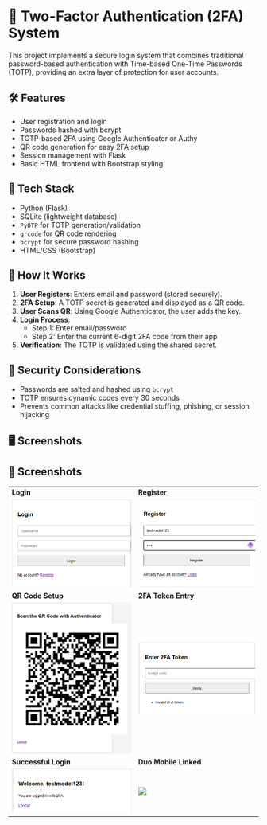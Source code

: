# 🔐 Two-Factor Authentication (2FA) System

This project implements a secure login system that combines traditional password-based authentication with Time-based One-Time Passwords (TOTP), providing an extra layer of protection for user accounts.

## 🛠️ Features

- User registration and login
- Passwords hashed with bcrypt
- TOTP-based 2FA using Google Authenticator or Authy
- QR code generation for easy 2FA setup
- Session management with Flask
- Basic HTML frontend with Bootstrap styling

## 🧱 Tech Stack

- Python (Flask)
- SQLite (lightweight database)
- `PyOTP` for TOTP generation/validation
- `qrcode` for QR code rendering
- `bcrypt` for secure password hashing
- HTML/CSS (Bootstrap)

## 🚀 How It Works

1. **User Registers**: Enters email and password (stored securely).
2. **2FA Setup**: A TOTP secret is generated and displayed as a QR code.
3. **User Scans QR**: Using Google Authenticator, the user adds the key.
4. **Login Process**:
   - Step 1: Enter email/password
   - Step 2: Enter the current 6-digit 2FA code from their app
5. **Verification**: The TOTP is validated using the shared secret.

## 🧪 Security Considerations

- Passwords are salted and hashed using `bcrypt`
- TOTP ensures dynamic codes every 30 seconds
- Prevents common attacks like credential stuffing, phishing, or session hijacking

## 🖥️ Screenshots

<h2>📸 Screenshots</h2>

<table>
  <tr>
    <td><strong>Login</strong></td>
    <td><strong>Register</strong></td>
  </tr>
  <tr>
    <td><img src="screenshots/Login.png" width="300"></td>
    <td><img src="screenshots/Register.png" width="300"></td>
  </tr>
  <tr>
    <td><strong>QR Code Setup</strong></td>
    <td><strong>2FA Token Entry</strong></td>
  </tr>
  <tr>
    <td><img src="screenshots/QR.png" width="300"></td>
    <td><img src="screenshots/Wrong2FA.png" width="300"></td>
  </tr>
  <tr>
    <td><strong>Successful Login</strong></td>
    <td><strong>Duo Mobile Linked</strong></td>
  </tr>
  <tr>
    <td><img src="screenshots/Welcome.png" width="300"></td>
    <td><img src="screenshots/2fa.png" width="300"></td>
  </tr>
</table>
